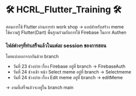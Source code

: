 # 🛠 HCRL_Flutter_Training 🛠
สอนการใช้ Flutter ผ่านการทำ work shop -> แอปสำหรับสร้าง meme 
</br>
ใช้ความรู้ Flutter(Dart) พื้นฐานร่วมกับการใช้ Firebase ในการ Authen 
### ไฟล์ต่างๆที่ทำเสร็จแล้วในแต่ละ session ของการสอน
โดยแบ่งออกจากกันด้วย branch 
- วันที่ 23 ช่วงบ่าย เรื่อง Firebase อยู่ที่ branch -> FirebaseAuth 
- วันที่ 24 ช่วงเช้า หน้า Select meme อยู่ที่ branch -> Selectmeme
- วันที่ 24 ช่วงบ่าย เรื่อง Edit meme อยู่ที่ branch -> editMeme


-> งานที่เสร็จแล้วจะอยู่ใน branch main
